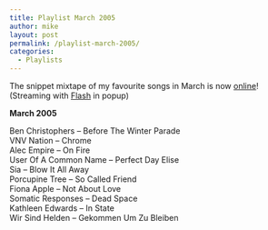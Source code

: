 ```yaml
---
title: Playlist March 2005
author: mike
layout: post
permalink: /playlist-march-2005/
categories:
  - Playlists
---
```

The snippet mixtape of my favourite songs in March is now <a href="http://www.redvolume.com/temp/playlist.html" onclick="window.open(this.href, 'popupwindow','width=200,height=200,scrollbars=no,resizable=no'); return false;">online</a>! (Streaming with [Flash][1] in popup)

**March 2005**

Ben Christophers &#8211; Before The Winter Parade  
VNV Nation &#8211; Chrome  
Alec Empire &#8211; On Fire  
User Of A Common Name &#8211; Perfect Day Elise  
Sia &#8211; Blow It All Away  
Porcupine Tree &#8211; So Called Friend  
Fiona Apple &#8211; Not About Love  
Somatic Responses &#8211; Dead Space  
Kathleen Edwards &#8211; In State  
Wir Sind Helden &#8211; Gekommen Um Zu Bleiben

 [1]: http://www.macromedia.com/go/getflashplayer